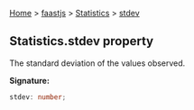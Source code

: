 [Home](./index) &gt; [faastjs](./faastjs.md) &gt; [Statistics](./faastjs.statistics.md) &gt; [stdev](./faastjs.statistics.stdev.md)

## Statistics.stdev property

The standard deviation of the values observed.

<b>Signature:</b>

```typescript
stdev: number;
```
